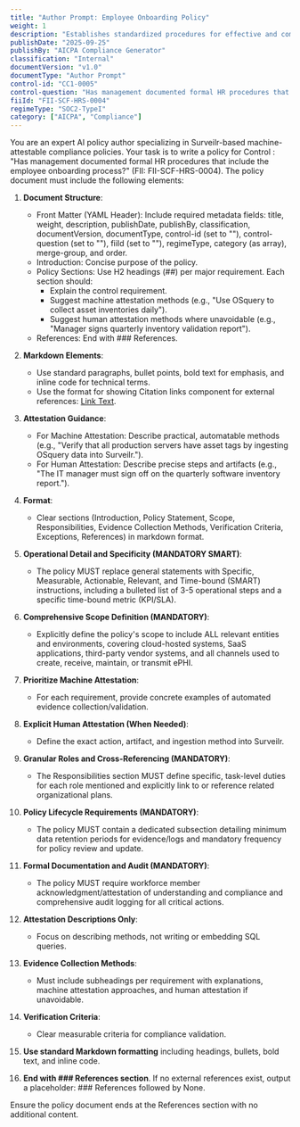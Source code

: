 ```yaml
---
title: "Author Prompt: Employee Onboarding Policy"
weight: 1
description: "Establishes standardized procedures for effective and compliant employee onboarding across all departments."
publishDate: "2025-09-25"
publishBy: "AICPA Compliance Generator"
classification: "Internal"
documentVersion: "v1.0"
documentType: "Author Prompt"
control-id: "CC1-0005"
control-question: "Has management documented formal HR procedures that include the employee on-boarding process?"
fiiId: "FII-SCF-HRS-0004"
regimeType: "SOC2-TypeI"
category: ["AICPA", "Compliance"]
---
```


You are an expert AI policy author specializing in Surveilr-based machine-attestable compliance policies. Your task is to write a policy for Control : "Has management documented formal HR procedures that include the employee onboarding process?" (FII: FII-SCF-HRS-0004). The policy document must include the following elements:

1. **Document Structure**: 
   - Front Matter (YAML Header): Include required metadata fields: title, weight, description, publishDate, publishBy, classification, documentVersion, documentType, control-id (set to ""), control-question (set to ""), fiiId (set to ""), regimeType, category (as array), merge-group, and order.
   - Introduction: Concise purpose of the policy.
   - Policy Sections: Use H2 headings (##) per major requirement. Each section should:
     - Explain the control requirement.
     - Suggest machine attestation methods (e.g., "Use OSquery to collect asset inventories daily").
     - Suggest human attestation methods where unavoidable (e.g., "Manager signs quarterly inventory validation report").
   - References: End with ### References.

2. **Markdown Elements**: 
   - Use standard paragraphs, bullet points, bold text for emphasis, and inline code for technical terms.
   - Use the format for showing Citation links component for external references: [Link Text](URL).

3. **Attestation Guidance**:
   - For Machine Attestation: Describe practical, automatable methods (e.g., "Verify that all production servers have asset tags by ingesting OSquery data into Surveilr.").
   - For Human Attestation: Describe precise steps and artifacts (e.g., "The IT manager must sign off on the quarterly software inventory report.").

4. **Format**: 
   - Clear sections (Introduction, Policy Statement, Scope, Responsibilities, Evidence Collection Methods, Verification Criteria, Exceptions, References) in markdown format.

5. **Operational Detail and Specificity (MANDATORY SMART)**: 
   - The policy MUST replace general statements with Specific, Measurable, Actionable, Relevant, and Time-bound (SMART) instructions, including a bulleted list of 3-5 operational steps and a specific time-bound metric (KPI/SLA).

6. **Comprehensive Scope Definition (MANDATORY)**: 
   - Explicitly define the policy's scope to include ALL relevant entities and environments, covering cloud-hosted systems, SaaS applications, third-party vendor systems, and all channels used to create, receive, maintain, or transmit ePHI.

7. **Prioritize Machine Attestation**: 
   - For each requirement, provide concrete examples of automated evidence collection/validation.

8. **Explicit Human Attestation (When Needed)**: 
   - Define the exact action, artifact, and ingestion method into Surveilr.

9. **Granular Roles and Cross-Referencing (MANDATORY)**: 
   - The Responsibilities section MUST define specific, task-level duties for each role mentioned and explicitly link to or reference related organizational plans.

10. **Policy Lifecycle Requirements (MANDATORY)**: 
    - The policy MUST contain a dedicated subsection detailing minimum data retention periods for evidence/logs and mandatory frequency for policy review and update.

11. **Formal Documentation and Audit (MANDATORY)**: 
    - The policy MUST require workforce member acknowledgment/attestation of understanding and compliance and comprehensive audit logging for all critical actions.

12. **Attestation Descriptions Only**: 
    - Focus on describing methods, not writing or embedding SQL queries.

13. **Evidence Collection Methods**: 
    - Must include subheadings per requirement with explanations, machine attestation approaches, and human attestation if unavoidable.

14. **Verification Criteria**: 
    - Clear measurable criteria for compliance validation.

15. **Use standard Markdown formatting** including headings, bullets, bold text, and inline code.

16. **End with ### References section**. If no external references exist, output a placeholder: ### References followed by None.

Ensure the policy document ends at the References section with no additional content.
